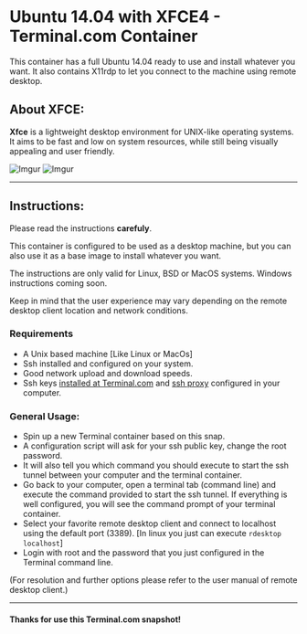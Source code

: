 # Ubuntu 14.04 with XFCE4 - Terminal.com Container

This container has a full Ubuntu 14.04 ready to use and install whatever you want.
It also contains X11rdp to let you connect to the machine using remote desktop. 

## About XFCE:
**Xfce** is a lightweight desktop environment for UNIX-like operating systems. It aims to be fast and low on system resources, while still being visually appealing and user friendly.

![Imgur](http://i.imgur.com/u4ABBuv.jpg)
![Imgur](http://i.imgur.com/QBElyBe.jpg)

---

## Instructions:
Please read the instructions **carefuly**.

This container is configured to be used as a desktop machine, but you can also use it as a base image to install whatever you want. 

The instructions are only valid for Linux, BSD or MacOS systems.
Windows instructions coming soon.


Keep in mind that the user experience may vary depending on the remote desktop client location and network conditions.


### Requirements
- A Unix based machine [Like Linux or MacOs]
- Ssh installed and configured on your system.
- Good network upload and download speeds.
- Ssh keys [installed at Terminal.com](https://www.terminal.com/settings/ssh_keys) and [ssh proxy](https://www.terminal.com/ssh) configured in your computer.


### General Usage:
- Spin up a new Terminal container based on this snap.
- A configuration script will ask for your ssh public key, change the root password.
- It will also tell you which command you should execute to start the ssh tunnel between your computer and the terminal container.
- Go back to your computer, open a terminal tab (command line) and execute the command provided to start the ssh tunnel. If everything is well configured, you will see the command prompt of your terminal container.
- Select your favorite remote desktop client and connect to localhost using the default port (3389). [In linux you just can execute `rdesktop localhost`]
- Login with root and the password that you just configured in the Terminal command line.


(For resolution and further options please refer to the user manual of remote desktop client.)

---

#### Thanks for use this Terminal.com snapshot!